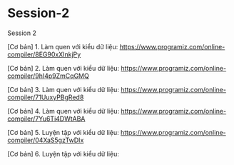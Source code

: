 # Session-2
Session 2

[Cơ bản] 1. Làm quen với kiểu dữ liệu: https://www.programiz.com/online-compiler/8EG90xXInkjPy

[Cơ bản] 2. Làm quen với kiểu dữ liệu: https://www.programiz.com/online-compiler/9hI4p9ZmCqGMQ

[Cơ bản] 3. Làm quen với kiểu dữ liệu: https://www.programiz.com/online-compiler/71UuxyPBgRed8

[Cơ bản] 4. Làm quen với kiểu dữ liệu: https://www.programiz.com/online-compiler/7Yu6Ti4DWtABA

[Cơ bản] 5. Luyện tập với kiểu dữ liệu: https://www.programiz.com/online-compiler/04XaS5gzTwDIx

[Cơ bản] 6. Luyện tập với kiểu dữ liệu: 
